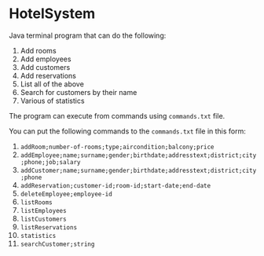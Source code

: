 # HotelSystem

Java terminal program that can do the following:

1. Add rooms
2. Add employees
3. Add customers
4. Add reservations
5. List all of the above
6. Search for customers by their name
5. Various of statistics

The program can execute from commands using `commands.txt` file.

You can put the following commands to the `commands.txt` file in this form:

1. `addRoom;number-of-rooms;type;aircondition;balcony;price`
2. `addEmployee;name;surname;gender;birthdate;addresstext;district;city;phone;job;salary`
3. `addCustomer;name;surname;gender;birthdate;addresstext;district;city;phone`
4. `addReservation;customer-id;room-id;start-date;end-date`
5. `deleteEmployee;employee-id`
6. `listRooms`
7. `listEmployees`
8. `listCustomers`
9. `listReservations`
10. `statistics`
11. `searchCustomer;string`
